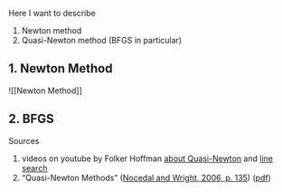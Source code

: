 Here I want to describe
1. Newton method
2. Quasi-Newton method (BFGS in particular)

## 1. Newton Method

![[Newton Method]]


## 2. BFGS
Sources
1. videos on youtube by Folker Hoffman [about Quasi-Newton](https://www.youtube.com/watch?v=VIoWzHlz7k8) and [line search](https://www.youtube.com/watch?v=kM79eCS9cs8)
2. “Quasi-Newton Methods” ([Nocedal and Wright, 2006, p. 135](zotero://select/library/items/XU24DLQI)) ([pdf](zotero://open-pdf/library/items/SZ2KAERJ?page=155))


